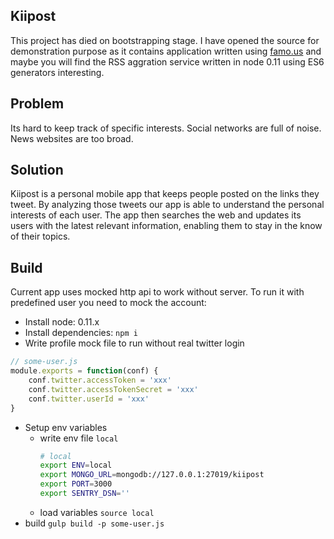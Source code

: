 ## Kiipost

This project has died on bootstrapping stage. I have opened the source for demonstration purpose as it contains application written using [famo.us](http://famo.us) and maybe you will find the RSS aggration service written in node 0.11 using ES6 generators interesting.

## Problem
Its hard to keep track of specific interests. Social networks are full of noise. News websites are too broad.

## Solution
Kiipost is a personal mobile app that keeps people posted on the links they tweet. By analyzing those tweets our app is able to understand the personal interests of each user. The app then searches the web and updates its users with the latest relevant information, enabling them to stay in the know of their topics.

## Build


Current app uses mocked http api to work without server.
To run it with predefined user you need to mock the account:

- Install node: 0.11.x
- Install dependencies: `npm i`
- Write profile mock file to run without real twitter login

```javascript
// some-user.js
module.exports = function(conf) {
    conf.twitter.accessToken = 'xxx'
    conf.twitter.accessTokenSecret = 'xxx'
    conf.twitter.userId = 'xxx'
}
```
- Setup env variables
  - write env file `local`
    ```bash
    # local
    export ENV=local
    export MONGO_URL=mongodb://127.0.0.1:27019/kiipost
    export PORT=3000
    export SENTRY_DSN=''
    ```
  - load variables `source local`
- build `gulp build -p some-user.js`

